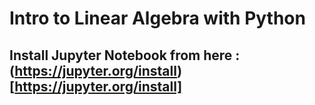 # Intro to Linear Algebra with Python
## Install Jupyter Notebook from here : (https://jupyter.org/install)[https://jupyter.org/install]
